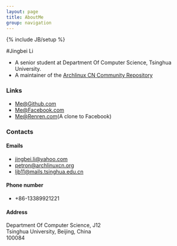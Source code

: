 ```yaml
---
layout: page
title: AboutMe
group: navigation
---
```

{% include JB/setup %}

#Jingbei Li

* A senior student at Department Of Computer Science, Tsinghua University.
* A maintainer of the [Archlinux CN Community Repository](https://github.com/archlinuxcn/repo)

### Links

* [Me@Github.com](https://github.com/petronny)
* [Me@Facebook.com](https://www.facebook.com/jingbei.li)
* [Me@Renren.com](http://www.renren.com/364083386)(A clone to Facebook)

### Contacts

#### Emails

* [jingbei.li@yahoo.com](mailto:jingbei.li@yahoo.com)
* [petron@archlinuxcn.org](mailto:petron@archlinuxcn.org)
* [ljb11@mails.tsinghua.edu.cn](mailto:ljb11@mails.tsinghua.edu.cn)

#### Phone number

* +86-13389921221

#### Address
Department Of Computer Science, J12  
Tsinghua University, Beijing, China  
100084
